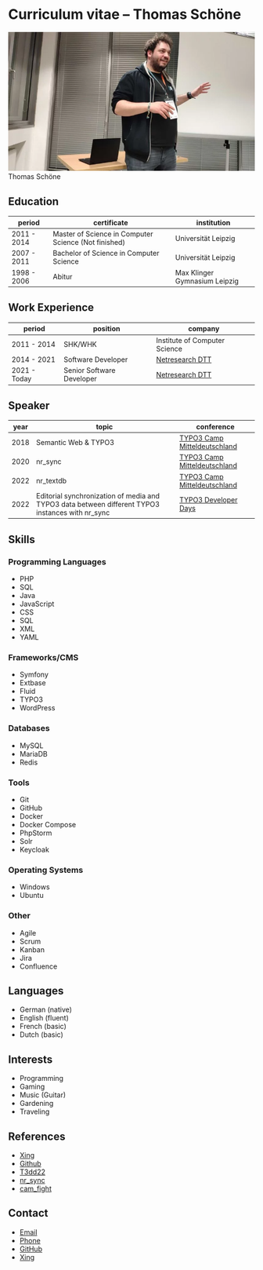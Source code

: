 # Curriculum vitae – Thomas Schöne

![TSC width=200](Media/tsct3cmd.png)
Thomas Schöne

## Education

| period      | certificate                                          | institution                   |
|-------------|------------------------------------------------------|-------------------------------|
| 2011 - 2014 | Master of Science in Computer Science (Not finished) | Universität Leipzig           |
| 2007 - 2011 | Bachelor of Science in Computer Science              | Universität Leipzig           |
| 1998 - 2006 | Abitur                                               | Max Klinger Gymnasium Leipzig |

## Work Experience

| period       | position                  | company                                          |
|--------------|---------------------------|--------------------------------------------------|
| 2011 - 2014  | SHK/WHK                   | Institute of Computer Science                    |
| 2014 - 2021  | Software Developer        | [Netresearch DTT](https://www.netresearch.de/)   |
| 2021 - Today | Senior Software Developer | [Netresearch DTT](https://www.netresearch.de/)   |

## Speaker

| year | topic                                                                                             | conference                                                                   |
|------|---------------------------------------------------------------------------------------------------|------------------------------------------------------------------------------|
| 2018 | Semantic Web & TYPO3                                                                              | [TYPO3 Camp Mitteldeutschland](https://typo3camp-mitteldeutschland.de/)      |
| 2020 | nr_sync                                                                                           | [TYPO3 Camp Mitteldeutschland](https://typo3camp-mitteldeutschland.de/)      |
| 2022 | nr_textdb                                                                                         | [TYPO3 Camp Mitteldeutschland](https://typo3camp-mitteldeutschland.de/)      |
| 2022 | Editorial synchronization of media and TYPO3 data between different TYPO3 instances with nr_sync  | [TYPO3 Developer Days](https://t3dd22.typo3.com/speakers/thomas-schoene-285) |


## Skills

### Programming Languages

- PHP
- SQL
- Java
- JavaScript
- CSS
- SQL
- XML
- YAML

### Frameworks/CMS

- Symfony
- Extbase
- Fluid
- TYPO3
- WordPress

### Databases

- MySQL
- MariaDB
- Redis

### Tools

- Git
- GitHub
- Docker
- Docker Compose
- PhpStorm
- Solr
- Keycloak

### Operating Systems

- Windows
- Ubuntu

### Other

- Agile
- Scrum
- Kanban
- Jira
- Confluence

## Languages

- German (native)
- English (fluent)
- French (basic)
- Dutch (basic)

## Interests

- Programming
- Gaming
- Music (Guitar)
- Gardening
- Traveling

## References

- [Xing](https://www.xing.com/profile/Thomas_Schoene25)
- [Github](https://github.com/Thoemel42)
- [T3dd22](https://t3dd22.typo3.com/speakers/thomas-schoene-285)
- [nr_sync](https://github.com/netresearch/t3x-nr_sync)
- [cam_fight](https://github.com/netresearch/cam-fight-server)

## Contact

- [Email](mailto:somel@where.io)
- [Phone](tel:+41791234567)
- [GitHub](https://github.com/example)
- [Xing](https://www.xing.com/profile/Andre_Lademann/cv)
